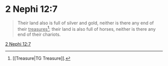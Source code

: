 # 2 Nephi 12:7

> Their land also is full of silver and gold, neither is there any end of their <u>treasures</u>[^a]; their land is also full of horses, neither is there any end of their chariots.

[2 Nephi 12:7](https://www.churchofjesuschrist.org/study/scriptures/bofm/2-ne/12?lang=eng&id=p7#p7)


[^a]: [[Treasure|TG Treasure]].  
